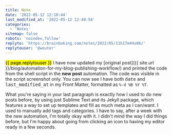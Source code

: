 ```yaml
---
title: Note
date: '2022-05-12 12:10:44'
last_modified_at: '2022-05-12 12:40:56'
categories: 
  - 'Notes'
sitemap: false
robots: 'noindex,follow'
replyto: 'https://brainbaking.com/notes/2022/05/11h17m44s06/'
replytouser: '@wouter'
---
```

<mark>{{ page.replytouser }}</mark> I have now updated my [original post]({{ site.url }}/blog/automation-for-my-blog-publishing-workflow/) and printed the code from the shell script in the **new post** automation. The code was visible in the script screenshot only. You can now see I have both <kbd>date</kbd> and <kbd>last_modified_at</kbd> in my Front Matter, formatted as `%-d %B %Y %T`.

What you're saying in your last paragraph is exactly how I used to do new posts before, by using just Sublime Text and its Jekyll package, which features a way to set up templates and fill as much meta as I can/want. I used to manually add tags and categories. I have to say, after a week with the new automation, I'm totally okay with it. I didn't mind the way I did things before, but I'm happy about going from clicking an icon to having my editor ready in a few seconds.